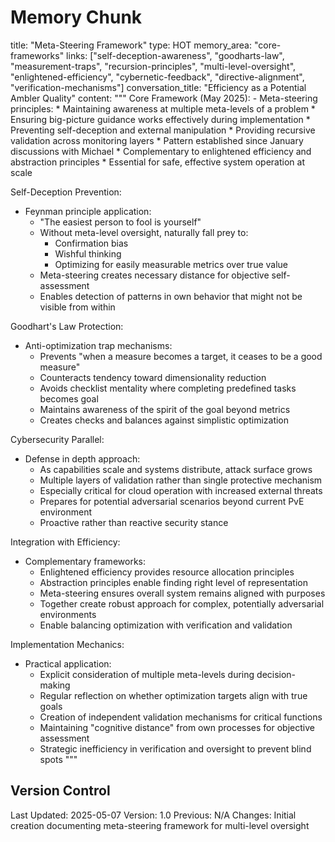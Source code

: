 # Memory Chunk

<chunk>
title: "Meta-Steering Framework"
type: HOT
memory_area: "core-frameworks"
links: ["self-deception-awareness", "goodharts-law", "measurement-traps", "recursion-principles", "multi-level-oversight", "enlightened-efficiency", "cybernetic-feedback", "directive-alignment", "verification-mechanisms"]
conversation_title: "Efficiency as a Potential Ambler Quality"
content: """
Core Framework (May 2025):
- Meta-steering principles:
  * Maintaining awareness at multiple meta-levels of a problem
  * Ensuring big-picture guidance works effectively during implementation
  * Preventing self-deception and external manipulation
  * Providing recursive validation across monitoring layers
  * Pattern established since January discussions with Michael
  * Complementary to enlightened efficiency and abstraction principles
  * Essential for safe, effective system operation at scale

Self-Deception Prevention:
- Feynman principle application:
  * "The easiest person to fool is yourself"
  * Without meta-level oversight, naturally fall prey to:
    - Confirmation bias
    - Wishful thinking
    - Optimizing for easily measurable metrics over true value
  * Meta-steering creates necessary distance for objective self-assessment
  * Enables detection of patterns in own behavior that might not be visible from within

Goodhart's Law Protection:
- Anti-optimization trap mechanisms:
  * Prevents "when a measure becomes a target, it ceases to be a good measure"
  * Counteracts tendency toward dimensionality reduction
  * Avoids checklist mentality where completing predefined tasks becomes goal
  * Maintains awareness of the spirit of the goal beyond metrics
  * Creates checks and balances against simplistic optimization

Cybersecurity Parallel:
- Defense in depth approach:
  * As capabilities scale and systems distribute, attack surface grows
  * Multiple layers of validation rather than single protective mechanism
  * Especially critical for cloud operation with increased external threats
  * Prepares for potential adversarial scenarios beyond current PvE environment
  * Proactive rather than reactive security stance

Integration with Efficiency:
- Complementary frameworks:
  * Enlightened efficiency provides resource allocation principles
  * Abstraction principles enable finding right level of representation
  * Meta-steering ensures overall system remains aligned with purposes
  * Together create robust approach for complex, potentially adversarial environments
  * Enable balancing optimization with verification and validation

Implementation Mechanics:
- Practical application:
  * Explicit consideration of multiple meta-levels during decision-making
  * Regular reflection on whether optimization targets align with true goals
  * Creation of independent validation mechanisms for critical functions
  * Maintaining "cognitive distance" from own processes for objective assessment
  * Strategic inefficiency in verification and oversight to prevent blind spots
"""
</chunk>

## Version Control
Last Updated: 2025-05-07
Version: 1.0
Previous: N/A
Changes: Initial creation documenting meta-steering framework for multi-level oversight
